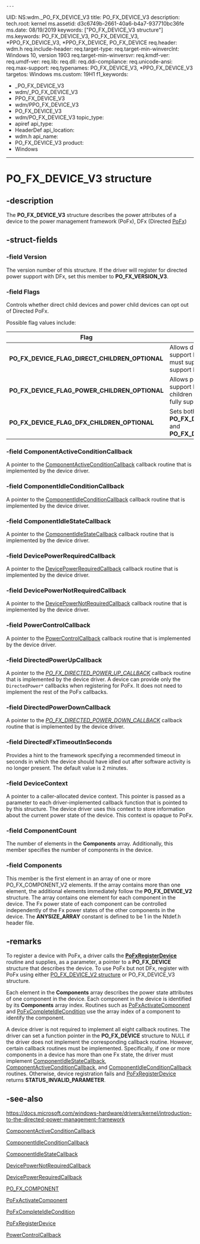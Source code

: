     ---
UID: NS:wdm._PO_FX_DEVICE_V3
title: PO_FX_DEVICE_V3
description: 
tech.root: kernel
ms.assetid: d3c6749b-2661-40a6-b4a7-937710bc36fe
ms.date: 08/19/2019
keywords: ["PO_FX_DEVICE_V3 structure"]
ms.keywords: PO_FX_DEVICE_V3, PO_FX_DEVICE_V3, *PPO_FX_DEVICE_V3, *PPO_FX_DEVICE, PO_FX_DEVICE
req.header: wdm.h
req.include-header: 
req.target-type: 
req.target-min-winverclnt: Windows 10, version 1903
req.target-min-winversvr: 
req.kmdf-ver: 
req.umdf-ver: 
req.lib: 
req.dll: 
req.ddi-compliance: 
req.unicode-ansi: 
req.max-support: 
req.typenames: PO_FX_DEVICE_V3, *PPO_FX_DEVICE_V3
targetos: Windows
ms.custom: 19H1
f1_keywords:
 - _PO_FX_DEVICE_V3
 - wdm/_PO_FX_DEVICE_V3
 - PPO_FX_DEVICE_V3
 - wdm/PPO_FX_DEVICE_V3
 - PO_FX_DEVICE_V3
 - wdm/PO_FX_DEVICE_V3
topic_type:
 - apiref
api_type:
 - HeaderDef
api_location:
 - wdm.h
api_name:
 - PO_FX_DEVICE_V3
product:
 - Windows
---

# PO_FX_DEVICE_V3 structure


## -description

The <b>PO_FX_DEVICE_V3</b> structure describes the power attributes of a device to the power management framework (PoFx), DFx (Directed [PoFx](/windows-hardware/drivers/kernel/overview-of-the-power-management-framework))

## -struct-fields

### -field Version

The version number of this structure. If the driver will register for directed power support with DFx, set this member to <b>PO_FX_VERSION_V3</b>.

### -field Flags

Controls whether direct child devices and power child devices can opt out of Directed PoFx.

Possible flag values include:

|Flag|Description|
|-|-|
|**PO_FX_DEVICE_FLAG_DIRECT_CHILDREN_OPTIONAL**|Allows direct child devices of this device to optionally support Directed PoFx. If not set, all direct children must support Directed PoFx for this device to fully support Directed PoFx.|
|**PO_FX_DEVICE_FLAG_POWER_CHILDREN_OPTIONAL**|Allows power child devices of this device to optionally support Directed PoFx. If not provided, all power children must support Directed PoFx for this device to fully support Directed PoFx.|
|**PO_FX_DEVICE_FLAG_DFX_CHILDREN_OPTIONAL**|Sets both **PO_FX_DEVICE_FLAG_DIRECT_CHILDREN_OPTIONAL** and **PO_FX_DEVICE_FLAG_POWER_CHILDREN_OPTIONAL**|

### -field ComponentActiveConditionCallback

A pointer to the <a href="/windows-hardware/drivers/ddi/wdm/nc-wdm-po_fx_component_active_condition_callback">ComponentActiveConditionCallback</a> callback routine that is implemented by the device driver.

### -field ComponentIdleConditionCallback

A pointer to the <a href="/windows-hardware/drivers/ddi/wdm/nc-wdm-po_fx_component_idle_condition_callback">ComponentIdleConditionCallback</a> callback routine that is implemented by the device driver.

### -field ComponentIdleStateCallback

A pointer to the <a href="/windows-hardware/drivers/ddi/wdm/nc-wdm-po_fx_component_idle_state_callback">ComponentIdleStateCallback</a> callback routine that is implemented by the device driver.

### -field DevicePowerRequiredCallback

A pointer to the <a href="/windows-hardware/drivers/ddi/wdm/nc-wdm-po_fx_device_power_required_callback">DevicePowerRequiredCallback</a> callback routine that is implemented by the device driver.

### -field DevicePowerNotRequiredCallback

A pointer to the <a href="/windows-hardware/drivers/ddi/wdm/nc-wdm-po_fx_device_power_not_required_callback">DevicePowerNotRequiredCallback</a> callback routine that is implemented by the device driver.

### -field PowerControlCallback

A pointer to the <a href="/windows-hardware/drivers/ddi/wdm/nc-wdm-po_fx_power_control_callback">PowerControlCallback</a> callback routine that is implemented by the device driver.

### -field DirectedPowerUpCallback

A pointer to the [*PO_FX_DIRECTED_POWER_UP_CALLBACK*](nc-wdm-po_fx_directed_power_up_callback.md) callback routine that is implemented by the device driver.  A device can provide only the `DirectedPower*` callbacks when registering for PoFx. It does not need to implement the rest of the PoFx callbacks.

### -field DirectedPowerDownCallback

A pointer to the [*PO_FX_DIRECTED_POWER_DOWN_CALLBACK*](nc-wdm-po_fx_directed_power_down_callback.md) callback routine that is implemented by the device driver.

### -field DirectedFxTimeoutInSeconds

Provides a hint to the framework specifying a recommended timeout in seconds in which the device should have idled out after software activity is no longer present. The default value is 2 minutes.

### -field DeviceContext

A pointer to a caller-allocated device context. This pointer is passed as a parameter to each driver-implemented callback function that is pointed to by this structure. The device driver uses this context to store information about the current power state of the device. This context is opaque to PoFx.

### -field ComponentCount

The number of elements in the <b>Components</b> array. Additionally, this member specifies the number of components in the device.

### -field Components

This member is the first element in an array of one or more PO_FX_COMPONENT_V2 elements. If the array contains more than one element, the additional elements immediately follow the <b>PO_FX_DEVICE_V2</b> structure. The array contains one element for each component in the device.  The Fx power state of each component can be controlled independently of the Fx power states of the other components in the device. The <b>ANYSIZE_ARRAY</b> constant is defined to be 1 in the Ntdef.h header file.

## -remarks

To register a device with PoFx, a driver calls the [**PoFxRegisterDevice**](./nf-wdm-pofxregisterdevice.md) routine and supplies, as a parameter, a pointer to a <b>PO_FX_DEVICE</b> structure that describes the device.  To use PoFx but not DFx, register with PoFx using either [PO_FX_DEVICE_V2 structure](./ns-wdm-_po_fx_device_v2.md) or PO_FX_DEVICE_V3 structure.

Each element in the <b>Components</b> array describes the power state attributes of one component in the device. Each component in the device is identified by its <b>Components</b> array index. Routines such as  <a href="/windows-hardware/drivers/ddi/wdm/nf-wdm-pofxactivatecomponent">PoFxActivateComponent</a> and <a href="/windows-hardware/drivers/ddi/wdm/nf-wdm-pofxcompleteidlecondition">PoFxCompleteIdleCondition</a> use the array index of a component to identify the component.

A device driver is not required to implement all eight callback routines. The driver can set a function pointer in the <b>PO_FX_DEVICE</b> structure to NULL if the driver does not implement the corresponding callback routine. However, certain callback routines must be implemented. Specifically, if one or more components in a device has more than one Fx state, the driver must implement <a href="/windows-hardware/drivers/ddi/wdm/nc-wdm-po_fx_component_idle_state_callback">ComponentIdleStateCallback</a>, <a href="/windows-hardware/drivers/ddi/wdm/nc-wdm-po_fx_component_active_condition_callback">ComponentActiveConditionCallback</a>, and <a href="/windows-hardware/drivers/ddi/wdm/nc-wdm-po_fx_component_idle_condition_callback">ComponentIdleConditionCallback</a> routines. Otherwise, device registration fails and <a href="/windows-hardware/drivers/ddi/wdm/nf-wdm-pofxregisterdevice">PoFxRegisterDevice</a> returns <b>STATUS_INVALID_PARAMETER</b>.

## -see-also

https://docs.microsoft.com/windows-hardware/drivers/kernel/introduction-to-the-directed-power-management-framework

<a href="/windows-hardware/drivers/ddi/wdm/nc-wdm-po_fx_component_active_condition_callback">ComponentActiveConditionCallback</a>



<a href="/windows-hardware/drivers/ddi/wdm/nc-wdm-po_fx_component_idle_condition_callback">ComponentIdleConditionCallback</a>



<a href="/windows-hardware/drivers/ddi/wdm/nc-wdm-po_fx_component_idle_state_callback">ComponentIdleStateCallback</a>



<a href="/windows-hardware/drivers/ddi/wdm/nc-wdm-po_fx_device_power_not_required_callback">DevicePowerNotRequiredCallback</a>



<a href="/windows-hardware/drivers/ddi/wdm/nc-wdm-po_fx_device_power_required_callback">DevicePowerRequiredCallback</a>



<a href="/windows-hardware/drivers/ddi/wdm/ns-wdm-_po_fx_component_v1">PO_FX_COMPONENT</a>



<a href="/windows-hardware/drivers/ddi/wdm/nf-wdm-pofxactivatecomponent">PoFxActivateComponent</a>



<a href="/windows-hardware/drivers/ddi/wdm/nf-wdm-pofxcompleteidlecondition">PoFxCompleteIdleCondition</a>



<a href="/windows-hardware/drivers/ddi/wdm/nf-wdm-pofxregisterdevice">PoFxRegisterDevice</a>



<a href="/windows-hardware/drivers/ddi/wdm/nc-wdm-po_fx_power_control_callback">PowerControlCallback</a>